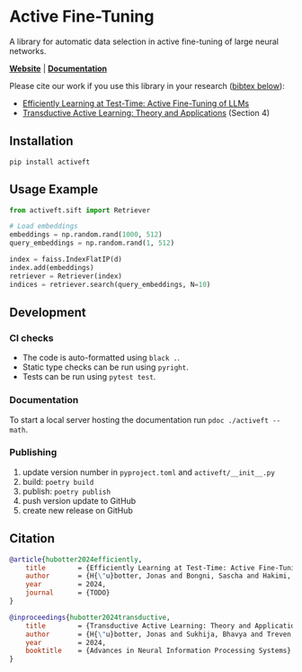 # Active Fine-Tuning

A library for automatic data selection in active fine-tuning of large neural networks.

**[Website](https://jonhue.github.io/activeft)** | **[Documentation](https://jonhue.github.io/activeft/docs)**

Please cite our work if you use this library in your research ([bibtex below](#citation)):

- [Efficiently Learning at Test-Time: Active Fine-Tuning of LLMs]()
- [Transductive Active Learning: Theory and Applications](https://arxiv.org/abs/2402.15898) (Section 4)

## Installation

```
pip install activeft
```

## Usage Example

```python
from activeft.sift import Retriever

# Load embeddings
embeddings = np.random.rand(1000, 512)
query_embeddings = np.random.rand(1, 512)

index = faiss.IndexFlatIP(d)
index.add(embeddings)
retriever = Retriever(index)
indices = retriever.search(query_embeddings, N=10)
```

## Development

### CI checks

* The code is auto-formatted using `black .`.
* Static type checks can be run using `pyright`.
* Tests can be run using `pytest test`.

### Documentation

To start a local server hosting the documentation run ```pdoc ./activeft --math```.

### Publishing

1. update version number in `pyproject.toml` and `activeft/__init__.py`
2. build: `poetry build`
3. publish: `poetry publish`
4. push version update to GitHub
5. create new release on GitHub

## Citation

```bibtex
@article{hubotter2024efficiently,
	title        = {Efficiently Learning at Test-Time: Active Fine-Tuning of LLMs},
	author       = {H{\"u}botter, Jonas and Bongni, Sascha and Hakimi, Ido and Krause, Andreas},
	year         = 2024,
	journal      = {TODO}
}

@inproceedings{hubotter2024transductive,
	title        = {Transductive Active Learning: Theory and Applications},
	author       = {H{\"u}botter, Jonas and Sukhija, Bhavya and Treven, Lenart and As, Yarden and Krause, Andreas},
	year         = 2024,
	booktitle    = {Advances in Neural Information Processing Systems}
}
```
